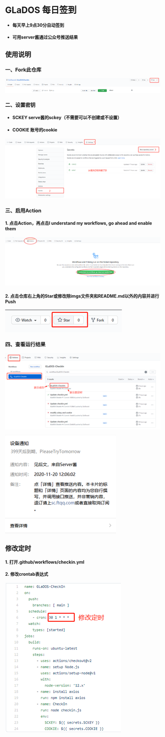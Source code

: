 # GLaDOS 每日签到

* #### 每天早上9点30分自动签到
* #### 可用server酱通过公众号推送结果

## 使用说明

### 一、Fork此仓库

![fork](imgs/fork.jpg)

### 二、设置密钥
* #### SCKEY serve酱的sckey（不需要可以不创建或不设置）

* #### COOKIE 账号的cookie

![secrets](imgs/secrets.png)

### 三、启用Action
#### 1. 点击Action，再点击I understand my workflows, go ahead and enable them

![enableAction](imgs/enableAction.png)

#### 2. 点击仓库右上角的Star或修改除imgs文件夹和README.md以外的内容并进行Push

![star](imgs/star.jpg)

### 四、查看运行结果

![runResult](imgs/runResult.png)

![server](imgs/server.jpg)

## 修改定时
#### 1. 打开.github/workflows/checkin.yml
#### 2. 修改crontab表达式
![modifySchedule](imgs/modifySchedule.png)

